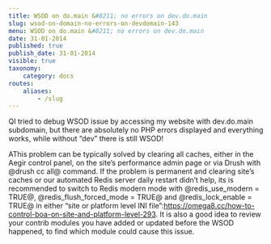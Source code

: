 ```yaml
---
title: WSOD on do.main &#8211; no errors on dev.do.main
slug: wsod-on-domain-no-errors-on-devdomain-143
menu: WSOD on do.main &#8211; no errors on dev.do.main
date: 31-01-2014
published: true
publish_date: 31-01-2014
visible: true
taxonomy:
    category: docs
routes:
    aliases:
        - /slug
---
```


<a name="debug-q"></a>

QI tried to debug WSOD issue by accessing my website with dev.do.main subdomain, but there are absolutely no PHP errors displayed and everything works, while without “dev” there is still WSOD!

<a name="debug-a"></a>

AThis problem can be typically solved by clearing all caches, either in the Aegir control panel, on the site’s performance admin page or via Drush with @drush cc all@ command. If the problem is permanent and clearing site’s caches or our automated Redis server daily restart didn’t help, its is recommended to switch to Redis modern mode with @redis\_use\_modern = TRUE@, @redis\_flush\_forced\_mode = TRUE@ and @redis\_lock\_enable = TRUE@ in either “site or platform level INI file”:https://omega8.cc/how-to-control-boa-on-site-and-platform-level-293. It is also a good idea to review your contrib modules you have added or updated before the WSOD happened, to find which module could cause this issue.